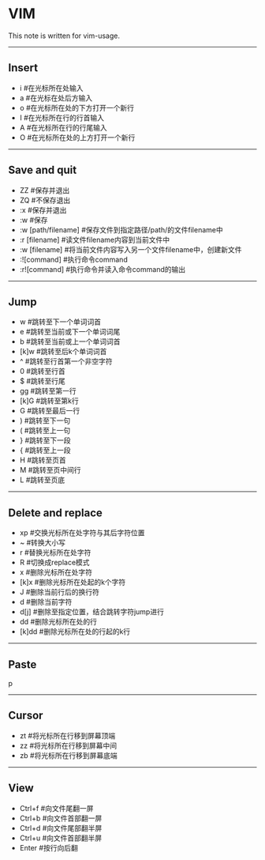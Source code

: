 # VIM

This note is written for vim-usage.

---

## Insert

* i	#在光标所在处输入
* a	#在光标在处后方输入
* o	#在光标所在处的下方打开一个新行
* I	#在光标所在行的行首输入
* A	#在光标所在行的行尾输入
* O	#在光标所在处的上方打开一个新行

---

## Save and quit

* ZZ			#保存并退出
* ZQ			#不保存退出
* :x			#保存并退出
* :w			#保存
* :w [path/filename]	#保存文件到指定路径/path/的文件filename中
* :r [filename]		#读文件filename内容到当前文件中
* :w [filename]		#将当前文件内容写入另一个文件filename中，创建新文件
* :![command]		#执行命令command
* :r![command]		#执行命令并读入命令command的输出

---

## Jump
* w	#跳转至下一个单词词首
* e	#跳转至当前或下一个单词词尾
* b	#跳转至当前或上一个单词词首
* [k]w	#跳转至后k个单词词首
* ^	#跳转至行首第一个非空字符
* 0	#跳转至行首
* $	#跳转至行尾
* gg	#跳转至第一行
* [k]G	#跳转至第k行
* G	#跳转至最后一行
* )	#跳转至下一句
* (	#跳转至上一句
* }	#跳转至下一段
* {	#跳转至上一段
* H	#跳转至页首
* M	#跳转至页中间行
* L	#跳转至页底

---

## Delete and replace

* xp	#交换光标所在处字符与其后字符位置
* ~	#转换大小写
* r	#替换光标所在处字符
* R	#切换成replace模式
* x	#删除光标所在处字符
* [k]x	#删除光标所在处起的k个字符
* J	#删除当前行后的换行符
* d	#删除当前字符
* d[j]	#删除至指定位置，结合跳转字符jump进行
* dd	#删除光标所在处的行
* [k]dd	#删除光标所在处的行起的k行

---

## Paste

p

---

## Cursor

* zt	#将光标所在行移到屏幕顶端
* zz	#将光标所在行移到屏幕中间
* zb	#将光标所在行移到屏幕底端

---

## View

* Ctrl+f	#向文件尾翻一屏
* Ctrl+b	#向文件首部翻一屏
* Ctrl+d	#向文件尾部翻半屏
* Ctrl+u	#向文件首部翻半屏
* Enter		#按行向后翻


